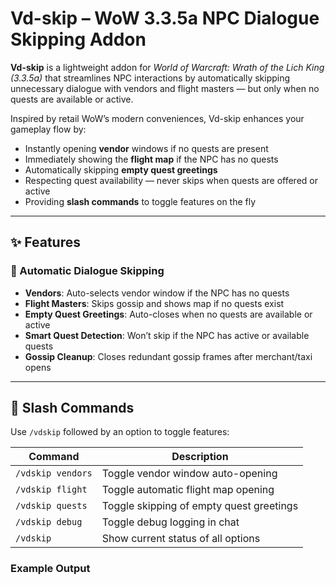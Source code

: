 # Vd-skip – WoW 3.3.5a NPC Dialogue Skipping Addon

**Vd-skip** is a lightweight addon for *World of Warcraft: Wrath of the Lich King (3.3.5a)* that streamlines NPC interactions by automatically skipping unnecessary dialogue with vendors and flight masters — but only when no quests are available or active.

Inspired by retail WoW’s modern conveniences, Vd-skip enhances your gameplay flow by:

- Instantly opening **vendor** windows if no quests are present
- Immediately showing the **flight map** if the NPC has no quests
- Automatically skipping **empty quest greetings**
- Respecting quest availability — never skips when quests are offered or active
- Providing **slash commands** to toggle features on the fly

---

## ✨ Features

### 🔁 Automatic Dialogue Skipping
- **Vendors**: Auto-selects vendor window if the NPC has no quests
- **Flight Masters**: Skips gossip and shows map if no quests exist
- **Empty Quest Greetings**: Auto-closes when no quests are available or active
- **Smart Quest Detection**: Won’t skip if the NPC has active or available quests
- **Gossip Cleanup**: Closes redundant gossip frames after merchant/taxi opens

---

## 🔧 Slash Commands

Use `/vdskip` followed by an option to toggle features:

| Command              | Description                        |
|----------------------|------------------------------------|
| `/vdskip vendors`    | Toggle vendor window auto-opening  |
| `/vdskip flight`     | Toggle automatic flight map opening |
| `/vdskip quests`     | Toggle skipping of empty quest greetings |
| `/vdskip debug`      | Toggle debug logging in chat       |
| `/vdskip`            | Show current status of all options |

### Example Output
